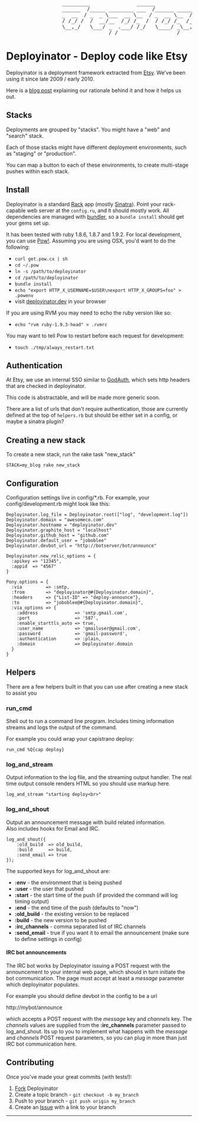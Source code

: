 <pre>
                  _________               ______                _____                 _____
                  ______  /_____ ________ ___  /______ _____  _____(_)_______ ______ ___  /_______ ________
                  _  __  / _  _ \___  __ \__  / _  __ \__  / / /__  / __  __ \_  __ `/_  __/_  __ \__  ___/
                  / /_/ /  /  __/__  /_/ /_  /  / /_/ /_  /_/ / _  /  _  / / // /_/ / / /_  / /_/ /_  / 
                  \__,_/   \___/ _  .___/ /_/   \____/ _\__, /  /_/   /_/ /_/ \__,_/  \__/  \____/ /_/ 
                                 /_/                   /____/             Deploy with style!
</pre>

Deployinator - Deploy code like Etsy
====================================

Deployinator is a deployment framework extracted from [Etsy][etsy]. We've been using it since late 2009 / early 2010.

Here is a [blog post][dep] explaining our rationale behind it and how it helps us out.


Stacks
------

Deployments are grouped by "stacks". You might have a "web" and "search" stack.

Each of those stacks might have different deployment environments, such as "staging" or "production". 

You can map a button to each of these environments,  to create multi-stage pushes within each stack. 


Install
-------

Deployinator is a standard [Rack][1] app (mostly [Sinatra][2]).
Point your rack-capable web server at the `config.ru`, and it should mostly work. All dependencies are managed with [bundler][3], so a `bundle install` should get your gems set up.

It has been tested with ruby 1.8.6, 1.8.7 and 1.9.2. For local development, you can use [Pow!](http://pow.cx/). Assuming you are using OSX, you'd want to do the following:

* `curl get.pow.cx | sh`
* `cd ~/.pow`
* `ln -s /path/to/deployinator`
* `cd /path/to/deployinator`
* `bundle install`
* `echo "export HTTP_X_USERNAME=$USER\nexport HTTP_X_GROUPS=foo" > .powenv`
* visit [deployinator.dev](http://deployinator.dev) in your browser

If you are using RVM you may need to echo the ruby version like so:

* `echo "rvm ruby-1.9.3-head" > .rvmrc`

You may want to tell Pow to restart before each request for development:

* `touch ./tmp/always_restart.txt`


Authentication
--------------

At Etsy, we use an internal SSO similar to [GodAuth][4], which sets http headers that are checked in deployinator.

This code is abstractable, and will be made more generic soon.

There are a list of urls that don't require authentication, those are currently defined at the top of `helpers.rb` but should be either set in a config, or maybe a sinatra plugin?


Creating a new stack
--------------------

To create a new stack, run the rake task "new_stack"

    STACK=my_blog rake new_stack


Configuration
-------------

Configuration settings live in config/*.rb. For example, your config/development.rb might look like this:

```
Deployinator.log_file = Deployinator.root(["log", "development.log"])
Deployinator.domain = "awesomeco.com"
Deployinator.hostname = "deployinator.dev"
Deployinator.graphite_host = "localhost"
Deployinator.github_host = "github.com"
Deployinator.default_user = "joboblee"
Deployinator.devbot_url = "http://botserver/bot/announce"

Deployinator.new_relic_options = {
  :apikey => "12345",
  :appid  => "4567"
}

Pony.options = {
  :via         => :smtp,
  :from        => "deployinator@#{Deployinator.domain}",
  :headers     => {"List-ID" => "deploy-announce"},
  :to          => "joboblee@#{Deployinator.domain}",
  :via_options => {
    :address              => 'smtp.gmail.com',
    :port                 => '587',
    :enable_starttls_auto => true,
    :user_name            => 'gmailuser@gmail.com',
    :password             => 'gmail-password',
    :authentication       => :plain,
    :domain               => Deployinator.domain
  }
}

```


Helpers
-------

There are a few helpers built in that you can use after creating a new stack to assist you

### run_cmd

Shell out to run a command line program.
Includes timing information streams and logs the output of the command.

For example you could wrap your capistrano deploy:

    run_cmd %Q{cap deploy}


### log_and_stream 

Output information to the log file, and the streaming output handler.
The real time output console renders HTML so you should use markup here.

    log_and_stream "starting deploy<br>"

### log_and_shout

Output an announcement message with build related information.  
Also includes hooks for Email and IRC.

    log_and_shout({
        :old_build  => old_build,
        :build      => build,
        :send_email => true
    });

The supported keys for log_and_shout are:

* __:env__ - the environment that is being pushed
* __:user__ - the user that pushed
* __:start__ - the start time of the push (if provided the command will log timing output)
* __:end__ - the end time of the push (defaults to "now")
* __:old_build__ - the existing version to be replaced
* __:build__ - the new version to be pushed
* __:irc_channels__ - comma separated list of IRC channels
* __:send_email__ - true if you want it to email the announcement (make sure to define settings in config)


#### IRC bot announcements

The IRC bot works by Deployinator issuing a POST request with the announcement to your internal web page, which should in turn initiate the bot communication. The page must accept at least a _message_ parameter which deployinator populates.

For example you should define devbot in the config to be a url

http://mybot/announce

which accepts a POST request with the _message_ key and _channels_ key.  The _channels_ values are supplied from the __:irc_channels__ parameter passed to log\_and\_shout. 
Its up to you to implement what happens with the _message_ and _channels_ POST request parameters, so you can plug in more than just IRC bot communication here.


Contributing
------------

Once you've made your great commits (with tests!):

1. [Fork][fk] Deployinator
2. Create a topic branch - `git checkout -b my_branch`
3. Push to your branch - `git push origin my_branch`
4. Create an [Issue][is] with a link to your branch

---

[1]: http://rack.rubyforge.org/
[2]: http://www.sinatrarb.com/
[3]: http://gembundler.com/
[4]: https://github.com/exflickr/GodAuth
[etsy]: http://www.etsy.com/
[fk]: http://help.github.com/forking/
[is]: http://github.com/defunkt/mustache/issues
[dep]: http://etsy.me/deployinator